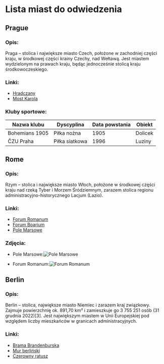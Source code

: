 # Lista miast do odwiedzenia

## Prague
### Opis:
Praga – stolica i największe miasto Czech, położone w zachodniej części kraju, w środkowej części krainy Czechy, nad Wełtawą. Jest miastem wydzielonym na prawach kraju, będąc jednocześnie stolicą kraju środkowoczeskiego.

### Linki:
- [Hradczany](https://pl.wikipedia.org/wiki/Hradczany)
- [Most Karola](https://pl.wikipedia.org/wiki/Most_Karola_w_Pradze)

### Kluby sportowe:

|Nazwa klubu    |Dyscyplina     |Data powstania     |Obiekt     |
|---------------|---------------|-------------------|-----------|
|Bohemians 1905 |Piłka nożna    |1905               |Dolicek    |
|ČZU Praha      |Piłka siatkowa |1996               |Luziny     |

## Rome
### Opis:
Rzym – stolica i największe miasto Włoch, położone w środkowej części kraju nad rzeką Tyber i Morzem Śródziemnym, zarazem stolica regionu administracyjno-historycznego Lacjum (Lazio).

### Linki:
- [Forum Romanum](https://pl.wikipedia.org/wiki/Forum_Romanum)
- [Forum Boarium](https://pl.wikipedia.org/wiki/Forum_Boarium)
- [Pole Marsowe](https://pl.wikipedia.org/wiki/Pole_Marsowe)

### Zdjęcia:
- Pole Marsowe:![Pole Marsowe](https://paryz.pl/wp-content/uploads/2018/09/pole-marsowe-champ-du-mars.jpg "Pole Marsowe")
  
- Forum Romanum:![Forum Romanum](https://imperiumromanum.pl/wp-content/uploads/2021/02/forum-romanum-1086x270.jpg.webp "Forum Romanum")
## Berlin
### Opis:
Berlin – stolica, największe miasto Niemiec i zarazem kraj związkowy. Zajmuje powierzchnię ok. 891,70 km² i zamieszkuje go 3 755 251 osób (31 grudnia 2022)[3]. Jest największym miastem w Unii Europejskiej pod względem liczby mieszkańców w granicach administracyjnych.

### Linki:
- [Brama Brandenburska](https://pl.wikipedia.org/wiki/Brama_Brandenburska)
- [Mur berliński](https://pl.wikipedia.org/wiki/Mur_Berli%C5%84ski)
- [Czerowny ratusz](https://pl.wikipedia.org/wiki/Czerwony_Ratusz_w_Berlinie)